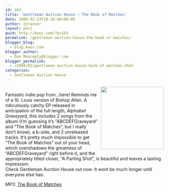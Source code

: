 ```yaml
---
id: 163
title: 'Gentleman Auction House – The Book of Matches'
date: 2008-02-23T18:30:00+00:00
author: djtanner
layout: post
guid: http://kwur.com/?p=163
permalink: /gentleman-auction-house-the-book-of-matches/
blogger_blog:
  - blog.kwur.com
blogger_author:
  - Dan Mnoreply@blogger.com
blogger_permalink:
  - /2008/02/gentleman-auction-house-book-of-matches.html
categories:
  - Gentleman Auction House
---
```

<div class="pf-content">
  <p>
    <a onblur="try {parent.deselectBloggerImageGracefully();} catch(e) {}" href="http://a73.ac-images.myspacecdn.com/images01/17/l_01cf289434175c667c648cbf725c4b80.jpg"><img style="margin: 0pt 0pt 10px 10px; float: right; cursor: pointer; width: 200px;" src="http://a73.ac-images.myspacecdn.com/images01/17/l_01cf289434175c667c648cbf725c4b80.jpg" alt="" border="0" /></a><br />Fantastic indie pop from…here! Reminds me of a St. Louis version of Bishop Allen. A ridiculously catchy EP released in anticipation of the full length, <span style="font-style: italic;">Alphabet Graveyard</span>, this includes 2 songs from the album (I’m guessing it’s “ABCDEFGraveyard” and “The Book of Matches”, but I really don’t know), a b-side, and 2 unreleased tracks. It’s pretty much impossible to get “The Book of Matches” out of your head, which overshadows the greatness of “ABCDEFGraveyard” right before it, and the appropriately titled closer, “A Parting Shot”, is beautiful and leaves a lasting impression.<br />Check Gentleman Auction House out now. It wont be much longer until everyone else has.
  </p>
  
  <p>
    MP3: <a href="http://www.tellallyourfriendspr.com/media/music/gentlemanauctionhouse/1-the_book_of_matches.mp3">The Book of Matches</a>
  </p>
</div>